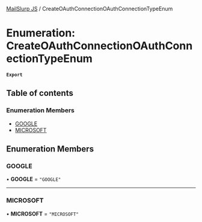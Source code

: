 [MailSlurp JS](../README.md) / CreateOAuthConnectionOAuthConnectionTypeEnum

# Enumeration: CreateOAuthConnectionOAuthConnectionTypeEnum

**`Export`**

## Table of contents

### Enumeration Members

- [GOOGLE](CreateOAuthConnectionOAuthConnectionTypeEnum.md#google)
- [MICROSOFT](CreateOAuthConnectionOAuthConnectionTypeEnum.md#microsoft)

## Enumeration Members

### GOOGLE

• **GOOGLE** = ``"GOOGLE"``

___

### MICROSOFT

• **MICROSOFT** = ``"MICROSOFT"``

